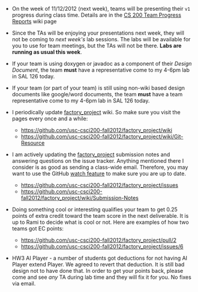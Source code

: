 + On the week of 11/12/2012 (next week), teams will be presenting their `v1` progress during class time. Details are in the [CS 200 Team Progress Reports](CS-200-Team-Progress-Reports) wiki page

+ Since the TAs will be enjoying your presentations next week, they will not be coming to _next week's_ lab sessions. The labs will be available for you to use for team meetings, but the TAs will not be there. **Labs are running as usual this week**.

+ If your team is using doxygen or javadoc as a component of their _Design Document_, the team **must** have a representative come to my 4-6pm lab in SAL 126 today.

+ If your team (or part of your team) is still using non-wiki based design documents like google/word documents, the team **must** have a team representative come to my 4-6pm lab in SAL 126 today.

+ I periodically update [factory_project](https://github.com/usc-csci200-fall2012/factory_project) wiki. So make sure you visit the pages every once and a while:
   - https://github.com/usc-csci200-fall2012/factory_project/wiki
   - https://github.com/usc-csci200-fall2012/factory_project/wiki/Git-Resource

+ I am actively updating the [factory_project](https://github.com/usc-csci200-fall2012/factory_project) submission notes and answering questions on the issue tracker. Anything mentioned there I consider is as good as sending a class-wide email. Therefore, you may want to use the GitHub [watch feature](https://github.com/blog/1204-notifications-stars) to make sure you are up to date. 
   - https://github.com/usc-csci200-fall2012/factory_project/issues
   - https://github.com/usc-csci200-fall2012/factory_project/wiki/Submission-Notes

+ Doing something cool or interesting qualifies your team to get 0.25 points of extra credit toward the team score in the next deliverable. It is up to Rami to decide what is cool or not. Here are examples of how two teams got EC points:
    - https://github.com/usc-csci200-fall2012/factory_project/pull/2
    - https://github.com/usc-csci200-fall2012/factory_project/issues/6

+ HW3 AI Player - a number of students got deductions for not having AI Player extend Player. We agreed to revert that deduction. It is still bad design not to have done that. In order to get your points back, please come and see _any_ TA during lab time and they will fix it for you. No fixes via email.